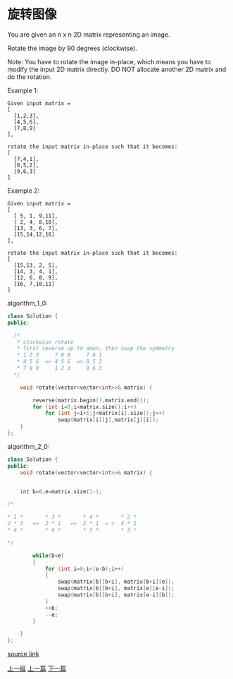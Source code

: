 # 旋转图像

You are given an n x n 2D matrix representing an image.

Rotate the image by 90 degrees (clockwise).

Note:
You have to rotate the image in-place, which means you have to modify the input 2D matrix directly. DO NOT allocate another 2D matrix and do the rotation.

Example 1:

```
Given input matrix =
[
  [1,2,3],
  [4,5,6],
  [7,8,9]
],

rotate the input matrix in-place such that it becomes:
[
  [7,4,1],
  [8,5,2],
  [9,6,3]
]
```

Example 2:
```
Given input matrix =
[
  [ 5, 1, 9,11],
  [ 2, 4, 8,10],
  [13, 3, 6, 7],
  [15,14,12,16]
],

rotate the input matrix in-place such that it becomes:
[
  [15,13, 2, 5],
  [14, 3, 4, 1],
  [12, 6, 8, 9],
  [16, 7,10,11]
]
```


algorithm_1_0:
```c++
class Solution {
public:

  /*
   * clockwise rotate
   * first reverse up to down, then swap the symmetry
   * 1 2 3     7 8 9     7 4 1
   * 4 5 6  => 4 5 6  => 8 5 2
   * 7 8 9     1 2 3     9 6 3
  */

    void rotate(vector<vector<int>>& matrix) {

        reverse(matrix.begin(),matrix.end());
        for (int i=0;i<matrix.size();i++)
            for (int j=i+1;j<matrix[i].size();j++)
                swap(matrix[i][j],matrix[j][i]);
    }
};
```

algorithm_2_0:
```c++
class Solution {
public:
    void rotate(vector<vector<int>>& matrix) {


    int b=0,e=matrix.size()-1;

/*

* 1 *       * 3 *       * 4 *       * 2 *
2 * 3   =>  2 * 1   =>  2 * 1  = >  4 * 1
* 4 *       * 4 *       * 3 *       * 3 *

*/

        while(b<e)
        {
            for (int i=0;i<(e-b);i++)
            {
                swap(matrix[b][b+i], matrix[b+i][e]);
                swap(matrix[b][b+i], matrix[e][e-i]);
                swap(matrix[b][b+i], matrix[e-i][b]);
            }
            ++b;
            --e;
        }

    }
};
```

[source link](https://leetcode.com/problems/rotate-image/discuss/)

[上一级](base.md)
[上一篇](romanToInt.md)
[下一篇](same_tree.md)
